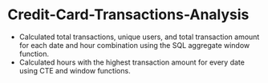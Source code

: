 # Credit-Card-Transactions-Analysis

- Calculated total transactions, unique users, and total transaction amount for each date and hour combination using the SQL aggregate window function.
- Calculated hours with the highest transaction amount for every date using CTE and window functions.
